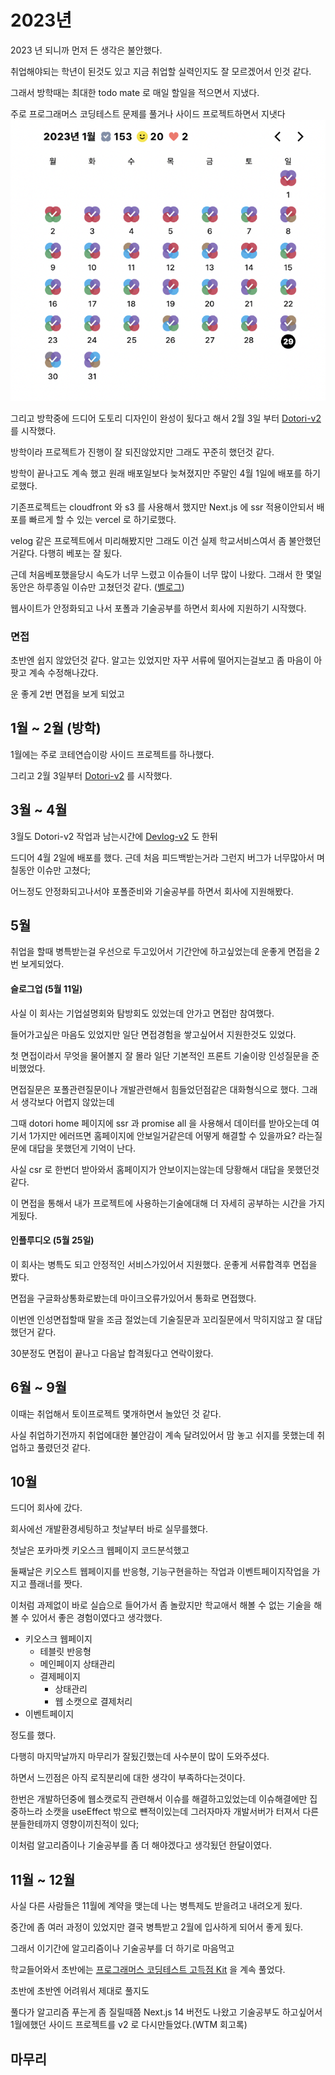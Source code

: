 # 2023년



2023 년 되니까 먼저 든 생각은 불안했다.

취업해야되는 학년이 된것도 있고 지금 취업할 실력인지도 잘 모르겠어서 인것 같다.

그래서 방학때는 최대한 todo mate 로 매일 할일을 적으면서 지냈다.

주로 프로그래머스 코딩테스트 문제를 풀거나 사이드 프로젝트하면서 지냇다![](<../../.gitbook/assets/image (1) (1) (1).png>)

그리고 방학중에 드디어 도토리 디자인이 완성이 됬다고 해서 2월 3일 부터 [Dotori-v2](https://github.com/Team-Ampersand/Dotori-client-v2) 를 시작했다.

방학이라 프로젝트가 진행이 잘 되진않았지만 그래도 꾸준히 했던것 같다.

방학이 끝나고도 계속 했고 원래 배포일보다 늦쳐졌지만 주말인 4월 1일에 배포를 하기로했다.

기존프로젝트는 cloudfront 와 s3 를 사용해서 했지만 Next.js 에 ssr 적용이안되서 배포를 빠르게 할 수 있는  vercel 로 하기로했다.&#x20;

velog 같은 프로젝트에서 미리해봤지만 그래도 이건 실제 학교서비스여서 좀 불안했던거같다. 다행히 베포는 잘 됬다.

근데 처음베포했을당시 속도가 너무 느렸고 이슈들이 너무 많이 나왔다. 그래서 한 몇일동안은 하루종일 이슈만 고쳤던것 같다. ([벨로그](https://velog.io/@hawnbin/DOTORI-%ED%9A%8C%EA%B3%A0%EB%A1%9D))

웹사이트가 안정화되고 나서 포폴과 기술공부를 하면서 회사에 지원하기 시작했다.



### 면접

초반엔 쉽지 않았던것 같다. 알고는 있었지만 자꾸 서류에 떨어지는걸보고 좀 마음이 아팟고 계속 수정해나갔다.

운 좋게 2번 면접을 보게 되었고

























##



##

##



## 1월 \~ 2월 (방학)

1월에는 주로 코테연습이랑 사이드 프로젝트를 하나했다.

그리고 2월 3일부터 [Dotori-v2](https://github.com/Team-Ampersand/Dotori-client-v2) 를 시작했다.



## 3월 \~ 4월

3월도 Dotori-v2 작업과 남는시간에 [Devlog-v2](https://github.com/Devlog-v2) 도 한뒤

드디어 4월 2일에 배포를 했다. 근데 처음 피드백받는거라 그런지 버그가 너무많아서 며칠동안 이슈만 고쳤다;

어느정도 안정화되고나서야 포폴준비와 기술공부를 하면서 회사에 지원해봤다.



## 5월

취업을 할때 병특받는걸 우선으로 두고있어서 기간안에 하고싶었는데 운좋게 면접을 2번 보게되었다.

#### 슬로그업 (5월 11일)

사실 이 회사는 기업설명회와 탐방회도 있었는데 안가고 면접만 참여했다.

들어가고싶은 마음도 있었지만 일단 면접경험을 쌓고싶어서 지원한것도 있었다.

첫 면접이라서 무엇을 물어볼지 잘 몰라 일단 기본적인 프론트 기술이랑 인성질문을 준비했었다.

면접질문은 포폴관련질문이나 개발관련해서 힘들었던점같은 대화형식으로 했다. 그래서 생각보다 어렵지 않았는데

그때 dotori home 페이지에 ssr 과 promise all 을 사용해서 데이터를 받아오는데 여기서 1가지만 에러뜨면 홈페이지에 안보일거같은데 어떻게 해결할 수 있을까요? 라는질문에 대답을 못했던게 기억이 난다.

사실 csr 로 한번더 받아와서 홈페이지가 안보이지는않는데 당황해서 대답을 못했던것 같다.

이 면접을 통해서 내가 프로젝트에 사용하는기술에대해 더 자세히 공부하는 시간을 가지게됬다.



#### 인플루디오 (5월 25일)

이 회사는 병특도 되고 안정적인 서비스가있어서 지원했다. 운좋게 서류합격후 면접을 봤다.

면접을 구글화상통화로봤는데 마이크오류가있어서 통화로 면접했다.

이번엔 인성면접할때 말을 조금 절었는데 기술질문과 꼬리질문에서 막히지않고 잘 대답했던거 같다.

30분정도 면접이 끝나고 다음날 합격됬다고 연락이왔다.



## 6월 \~ 9월




이때는 취업해서 토이프로젝트 몇개하면서 놀았던 것 같다.

사실 취업하기전까지 취업에대한 불안감이 계속 달려있어서 맘 놓고 쉬지를 못했는데 취업하고 풀렸던것 같다.

###

## 10월

드디어 회사에 갔다.&#x20;

회사에선 개발환경세팅하고 첫날부터 바로 실무를했다.

첫날은 포카마켓 키오스크 웹페이지 코드분석했고

둘째날은 키오스트 웹페이지를 반응형, 기능구현을하는 작업과 이벤트페이지작업을 가지고 플래너를 짯다.

이처럼 과제없이 바로 실습으로 들어가서 좀 놀랐지만 학교애서 해볼 수 없는 기술을 해 볼 수 있어서 좋은 경험이였다고 생각했다.



* 키오스크 웹페이지
  * 테블릿 반응형
  * 메인페이지 상태관리
  * 결제페이지&#x20;
    * 상태관리
    * 웹 소캣으로 결제처리
* 이벤트페이지

정도를 했다.

다행히 마지막날까지 마무리가 잘됬긴했는데 사수분이 많이 도와주셨다.

하면서 느낀점은 아직 로직분리에 대한 생각이 부족하다는것이다.&#x20;

한번은 개발하던중에 웹소캣로직 관련해서 이슈를 해결하고있었는데 이슈해결에만 집중하느라 소캣을 useEffect 밖으로 뺸적이있는데 그러자마자 개발서버가 터져서 다른분들한테까지 영향이끼친적이 있다;

이처럼 알고리즘이나 기술공부를 좀 더 해야겠다고 생각됬던 한달이였다.



## 11월 \~ 12월



사실 다른 사람들은 11월에 계약을 맺는데 나는 병특제도 받을려고 내려오게 됬다.

중간에 좀 여러 과정이 있었지만 결국 병특받고 2월에 입사하게 되어서 좋게 됬다.



그래서 이기간에 알고리즘이나 기술공부를 더 하기로 마음먹고&#x20;

학교들어와서 초반에는 [프로그래머스 코딩테스트 고득점 Kit](https://school.programmers.co.kr/learn/challenges?tab=algorithm\_practice\_kit) 을 계속 풀었다.

초반에 초반엔 어려워서 제대로 풀지도



풀다가 알고리즘 푸는게 좀 질릴때쯤  Next.js 14 버전도 나왔고 기술공부도 하고싶어서 1월에했던 사이드 프로젝트를 v2 로 다시만들었다.(WTM 회고록)



## 마무리









